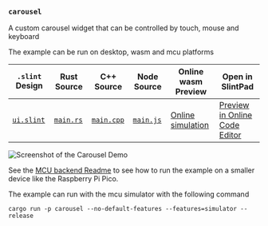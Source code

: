 <!-- Copyright © SixtyFPS GmbH <info@slint.dev> ; SPDX-License-Identifier: MIT -->

### `carousel`

A custom carousel widget that can be controlled by touch, mouse and keyboard

The example can be run on desktop, wasm and mcu platforms

| `.slint` Design | Rust Source | C++ Source | Node Source | Online wasm Preview | Open in SlintPad |
| --- | --- | --- | --- | --- | --- |
| [`ui.slint`](./carousel/ui/carousel_demo.slint) | [`main.rs`](./carousel/rust/main.rs) | [`main.cpp`](./carousel/cpp/main.cpp) | [`main.js`](./carousel/node/main.js) | [Online simulation](https://slint.dev/snapshots/master/demos/carousel/) | [Preview in Online Code Editor](https://slint.dev/snapshots/master/editor?load_url=https://raw.githubusercontent.com/slint-ui/slint/master/examples/carousel/ui/carousel_demo.slint) |

![Screenshot of the Carousel Demo](https://user-images.githubusercontent.com/6715107/196679740-840a4b67-afaa-4d47-9a31-bfe643c7de48.png "Carousel Demo")

See the [MCU backend Readme](../mcu-board-support) to see how to run the example on a smaller device like the Raspberry Pi Pico.

The example can run with the mcu simulator with the following command

```cargo run -p carousel --no-default-features --features=simulator --release```
